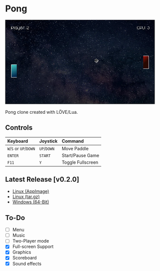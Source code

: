 # Pong

![Pong](assets/screenshot.jpg)

Pong clone created with LÖVE/Lua.

## Controls

Keyboard | Joystick | Command
:------- | :------- | :------
`W`/`S` or `UP`/`DOWN` | `UP`/`DOWN` | Move Paddle
`ENTER` | `START` | Start/Pause Game
`F11` | `Y` | Toggle Fullscreen

## Latest Release [v0.2.0]

- [Linux (AppImage)](https://github.com/xerocuil/pong/releases/download/v0.2.1/pong-v0.2.1-linux.AppImage)
- [Linux (tar.gz)](https://github.com/xerocuil/pong/releases/download/v0.2.1/pong-v0.2.1-linux.tar.gz)
- [Windows (64-Bit)](https://github.com/xerocuil/pong/releases/download/v0.2.1/pong-v0.2.1-win.zip)

## To-Do

- [ ] Menu
- [ ] Music
- [ ] Two-Player mode
- [x] Full-screen Support
- [x] Graphics
- [x] Scoreboard
- [x] Sound effects
